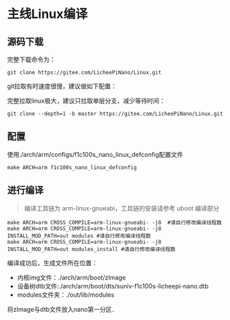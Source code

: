 # 主线Linux编译


## 源码下载


完整下载命令为：

    git clone https://gitee.com/LicheePiNano/Linux.git

git拉取有时速度很慢，建议做如下配置：


完整拉取linux极大，建议只拉取单层分支，减少等待时间：

    git clone --depth=1 -b master https://gitee.com/LicheePiNano/Linux.git

## 配置

使用./arch/arm/configs/f1c100s_nano_linux_defconfig配置文件

	make ARCH=arm f1c100s_nano_linux_defconfig


## 进行编译


> 编译工具链为 arm-linux-gnueabi，工具链的安装请参考 uboot 编译部分

```
make ARCH=arm CROSS_COMPILE=arm-linux-gnueabi- -j8	#请自行修改编译线程数
make ARCH=arm CROSS_COMPILE=arm-linux-gnueabi- -j8 INSTALL_MOD_PATH=out modules	#请自行修改编译线程数
make ARCH=arm CROSS_COMPILE=arm-linux-gnueabi- -j8 INSTALL_MOD_PATH=out modules_install	#请自行修改编译线程数
```

编译成功后，生成文件所在位置：
+ 内核img文件：./arch/arm/boot/zImage
+ 设备树dtb文件:./arch/arm/boot/dts/suniv-f1c100s-licheepi-nano.dtb
+ modules文件夹：./out/lib/modules

将zImage与dtb文件放入nano第一分区．

